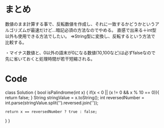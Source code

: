 # まとめ
数値のまま計算する事で、反転数値を作成し、それに一致するかどうかというアルゴリズムが最速だけど...暗記必須の方法なのでやめる。
直感で出来る＋int型以外も使用できる方法でしたい。
⇒String型に変換し、反転するという方法で比較する。

・マイナス数値と、0以外の語末が0になる数値(10,100など)は必ずfalseなので先に省いておくと処理時間が若干短縮される。

# Code
class Solution {
  bool isPalindrome(int x) {
    if(x < 0 || (x != 0 && x % 10 == 0)){
        return false;
    }
    String stringValue = x.toString();
    int reversedNumber = int.parse(stringValue.split('').reversed.join(''));

    return x == reversedNumber ? true : false;

  }
}
